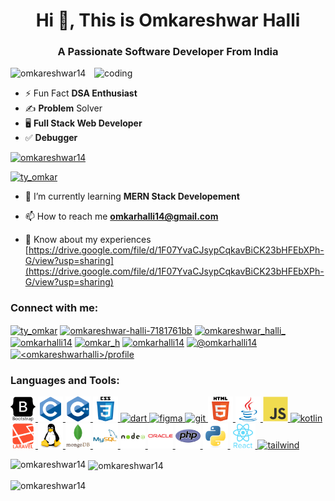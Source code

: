 <h1 align="center">Hi 👋, This is Omkareshwar Halli</h1>
<h3 align="center">A Passionate Software Developer From India</h3>

<img align="right" alt="coding" width="370" src="https://media2.giphy.com/media/qgQUggAC3Pfv687qPC/giphy.gif?cid=ecf05e47yifo1c99m96t5ikha7sutp2udbfqvtwu6dvfh63j&rid=giphy.gif&ct=g">


<p align="left"> <img src="https://komarev.com/ghpvc/?username=omkareshwar14&label=Profile%20views&color=0e75b6&style=flat" alt="omkareshwar14" /> </p>

- ⚡ Fun Fact **DSA Enthusiast**
- ✍️ **Problem** Solver
- 🖥️ **Full Stack Web Developer**
- ✅ **Debugger**

<p align="left"> <a href="https://github.com/ryo-ma/github-profile-trophy"><img src="https://github-profile-trophy.vercel.app/?username=omkareshwar14" alt="omkareshwar14" /></a> </p>

<p align="left"> <a href="https://twitter.com/ty_omkar" target="blank"><img src="https://img.shields.io/twitter/follow/ty_omkar?logo=twitter&style=for-the-badge" alt="ty_omkar" /></a> </p>

- 🌱 I’m currently learning **MERN Stack Developement**

- 📫 How to reach me **omkarhalli14@gmail.com**

- 📄 Know about my experiences [https://drive.google.com/file/d/1F07YvaCJsypCqkavBiCK23bHFEbXPh-G/view?usp=sharing](https://drive.google.com/file/d/1F07YvaCJsypCqkavBiCK23bHFEbXPh-G/view?usp=sharing)

<h3 align="left">Connect with me:</h3>
<p align="left">
<a href="https://twitter.com/ty_omkar" target="blank"><img align="center" src="https://raw.githubusercontent.com/rahuldkjain/github-profile-readme-generator/master/src/images/icons/Social/twitter.svg" alt="ty_omkar" height="30" width="40" /></a>
<a href="https://linkedin.com/in/omkareshwar-halli-7181761bb" target="blank"><img align="center" src="https://raw.githubusercontent.com/rahuldkjain/github-profile-readme-generator/master/src/images/icons/Social/linked-in-alt.svg" alt="omkareshwar-halli-7181761bb" height="30" width="40" /></a>
<a href="https://instagram.com/omkareshwar_halli_" target="blank"><img align="center" src="https://raw.githubusercontent.com/rahuldkjain/github-profile-readme-generator/master/src/images/icons/Social/instagram.svg" alt="omkareshwar_halli_" height="30" width="40" /></a>
<a href="https://www.hackerrank.com/omkarhalli14" target="blank"><img align="center" src="https://raw.githubusercontent.com/rahuldkjain/github-profile-readme-generator/master/src/images/icons/Social/hackerrank.svg" alt="omkarhalli14" height="30" width="40" /></a>
<a href="https://codeforces.com/profile/omkar_h" target="blank"><img align="center" src="https://raw.githubusercontent.com/rahuldkjain/github-profile-readme-generator/master/src/images/icons/Social/codeforces.svg" alt="omkar_h" height="30" width="40" /></a>
<a href="https://www.leetcode.com/omkarhalli14" target="blank"><img align="center" src="https://raw.githubusercontent.com/rahuldkjain/github-profile-readme-generator/master/src/images/icons/Social/leet-code.svg" alt="omkarhalli14" height="30" width="40" /></a>
<a href="https://www.hackerearth.com/@omkarhalli14" target="blank"><img align="center" src="https://raw.githubusercontent.com/rahuldkjain/github-profile-readme-generator/master/src/images/icons/Social/hackerearth.svg" alt="@omkarhalli14" height="30" width="40" /></a>
<a href="https://auth.geeksforgeeks.org/user/<omkareshwarhalli>/profile" target="blank"><img align="center" src="https://raw.githubusercontent.com/rahuldkjain/github-profile-readme-generator/master/src/images/icons/Social/geeks-for-geeks.svg" alt="<omkareshwarhalli>/profile" height="30" width="40" /></a>
</p>

<h3 align="left">Languages and Tools:</h3>
<p align="left"> <a href="https://getbootstrap.com" target="_blank" rel="noreferrer"> <img src="https://raw.githubusercontent.com/devicons/devicon/master/icons/bootstrap/bootstrap-plain-wordmark.svg" alt="bootstrap" width="40" height="40"/> </a> <a href="https://www.cprogramming.com/" target="_blank" rel="noreferrer"> <img src="https://raw.githubusercontent.com/devicons/devicon/master/icons/c/c-original.svg" alt="c" width="40" height="40"/> </a> <a href="https://www.w3schools.com/cpp/" target="_blank" rel="noreferrer"> <img src="https://raw.githubusercontent.com/devicons/devicon/master/icons/cplusplus/cplusplus-original.svg" alt="cplusplus" width="40" height="40"/> </a> <a href="https://www.w3schools.com/css/" target="_blank" rel="noreferrer"> <img src="https://raw.githubusercontent.com/devicons/devicon/master/icons/css3/css3-original-wordmark.svg" alt="css3" width="40" height="40"/> </a> <a href="https://dart.dev" target="_blank" rel="noreferrer"> <img src="https://www.vectorlogo.zone/logos/dartlang/dartlang-icon.svg" alt="dart" width="40" height="40"/> </a> <a href="https://www.figma.com/" target="_blank" rel="noreferrer"> <img src="https://www.vectorlogo.zone/logos/figma/figma-icon.svg" alt="figma" width="40" height="40"/> </a> <a href="https://git-scm.com/" target="_blank" rel="noreferrer"> <img src="https://www.vectorlogo.zone/logos/git-scm/git-scm-icon.svg" alt="git" width="40" height="40"/> </a> <a href="https://www.w3.org/html/" target="_blank" rel="noreferrer"> <img src="https://raw.githubusercontent.com/devicons/devicon/master/icons/html5/html5-original-wordmark.svg" alt="html5" width="40" height="40"/> </a> <a href="https://www.java.com" target="_blank" rel="noreferrer"> <img src="https://raw.githubusercontent.com/devicons/devicon/master/icons/java/java-original.svg" alt="java" width="40" height="40"/> </a> <a href="https://developer.mozilla.org/en-US/docs/Web/JavaScript" target="_blank" rel="noreferrer"> <img src="https://raw.githubusercontent.com/devicons/devicon/master/icons/javascript/javascript-original.svg" alt="javascript" width="40" height="40"/> </a> <a href="https://kotlinlang.org" target="_blank" rel="noreferrer"> <img src="https://www.vectorlogo.zone/logos/kotlinlang/kotlinlang-icon.svg" alt="kotlin" width="40" height="40"/> </a> <a href="https://laravel.com/" target="_blank" rel="noreferrer"> <img src="https://raw.githubusercontent.com/devicons/devicon/master/icons/laravel/laravel-plain-wordmark.svg" alt="laravel" width="40" height="40"/> </a> <a href="https://www.linux.org/" target="_blank" rel="noreferrer"> <img src="https://raw.githubusercontent.com/devicons/devicon/master/icons/linux/linux-original.svg" alt="linux" width="40" height="40"/> </a> <a href="https://www.mongodb.com/" target="_blank" rel="noreferrer"> <img src="https://raw.githubusercontent.com/devicons/devicon/master/icons/mongodb/mongodb-original-wordmark.svg" alt="mongodb" width="40" height="40"/> </a> <a href="https://www.mysql.com/" target="_blank" rel="noreferrer"> <img src="https://raw.githubusercontent.com/devicons/devicon/master/icons/mysql/mysql-original-wordmark.svg" alt="mysql" width="40" height="40"/> </a> <a href="https://nodejs.org" target="_blank" rel="noreferrer"> <img src="https://raw.githubusercontent.com/devicons/devicon/master/icons/nodejs/nodejs-original-wordmark.svg" alt="nodejs" width="40" height="40"/> </a> <a href="https://www.oracle.com/" target="_blank" rel="noreferrer"> <img src="https://raw.githubusercontent.com/devicons/devicon/master/icons/oracle/oracle-original.svg" alt="oracle" width="40" height="40"/> </a> <a href="https://www.php.net" target="_blank" rel="noreferrer"> <img src="https://raw.githubusercontent.com/devicons/devicon/master/icons/php/php-original.svg" alt="php" width="40" height="40"/> </a> <a href="https://www.python.org" target="_blank" rel="noreferrer"> <img src="https://raw.githubusercontent.com/devicons/devicon/master/icons/python/python-original.svg" alt="python" width="40" height="40"/> </a> <a href="https://reactjs.org/" target="_blank" rel="noreferrer"> <img src="https://raw.githubusercontent.com/devicons/devicon/master/icons/react/react-original-wordmark.svg" alt="react" width="40" height="40"/> </a> <a href="https://tailwindcss.com/" target="_blank" rel="noreferrer"> <img src="https://www.vectorlogo.zone/logos/tailwindcss/tailwindcss-icon.svg" alt="tailwind" width="40" height="40"/> </a> </p>

<p><img align="left" src="https://github-readme-stats.vercel.app/api/top-langs?username=omkareshwar14&show_icons=true&locale=en&layout=compact" alt="omkareshwar14" /></p>

<p>&nbsp;<img align="center" src="https://github-readme-stats.vercel.app/api?username=omkareshwar14&show_icons=true&locale=en" alt="omkareshwar14" /></p>

<p><img align="center" src="https://github-readme-streak-stats.herokuapp.com/?user=omkareshwar14&" alt="omkareshwar14" /></p>
